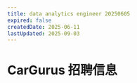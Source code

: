 ```yaml
---
title: data analytics engineer 20250605
expired: false
createdDate: 2025-06-11
lastUpdated: 2025-09-03
---
```


# CarGurus 招聘信息

<JobPostingTable job-posting-json-path="cargurus/data/data-analytics-engineer-20260605.json" />
